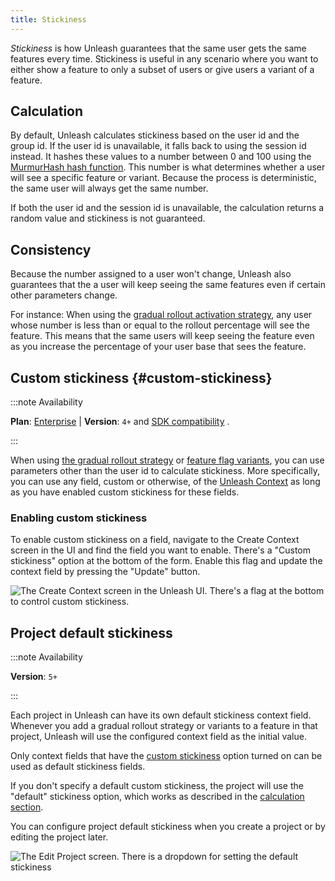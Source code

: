 ```yaml
---
title: Stickiness
---
```


_Stickiness_ is how Unleash guarantees that the same user gets the same features every time. Stickiness is useful in any scenario where you want to either show a feature to only a subset of users or give users a variant of a feature.

## Calculation

By default, Unleash calculates stickiness based on the user id and the group id. If the user id is unavailable, it falls back to using the session id instead. It hashes these values to a number between 0 and 100 using the [MurmurHash hash function](https://en.wikipedia.org/wiki/MurmurHash). This number is what determines whether a user will see a specific feature or variant. Because the process is deterministic, the same user will always get the same number.

If both the user id and the session id is unavailable, the calculation returns a random value and stickiness is not guaranteed.

## Consistency

Because the number assigned to a user won't change, Unleash also guarantees that the a user will keep seeing the same features even if certain other parameters change.

For instance: When using the [gradual rollout activation strategy](../reference/activation-strategies.md#gradual-rollout), any user whose number is less than or equal to the rollout percentage will see the feature. This means that the same users will keep seeing the feature even as you increase the percentage of your user base that sees the feature.

## Custom stickiness {#custom-stickiness}

:::note Availability

**Plan**: [Enterprise](https://www.getunleash.io/pricing) | **Version**: `4+` and [SDK compatibility](../reference/sdks/index.md#server-side-sdk-compatibility-table) .

:::

When using [the gradual rollout strategy](../reference/activation-strategies.md#gradual-rollout) or [feature flag variants](./feature-toggle-variants.md), you can use parameters other than the user id to calculate stickiness. More specifically, you can use any field, custom or otherwise, of the [Unleash Context](../reference/unleash-context.md) as long as you have enabled custom stickiness for these fields.


### Enabling custom stickiness

To enable custom stickiness on a field, navigate to the Create Context screen in the UI and find the field you want to enable. There's a "Custom stickiness" option at the bottom of the form. Enable this flag and update the context field by pressing the "Update" button.

![The Create Context screen in the Unleash UI. There's a flag at the bottom to control custom stickiness.](/img/enable_custom_stickiness.png)

## Project default stickiness

:::note Availability

**Version**: `5+`

:::

Each project in Unleash can have its own default stickiness context field. Whenever you add a gradual rollout strategy or variants to a feature in that project, Unleash will use the configured context field as the initial value. 

Only context fields that have the [custom stickiness](unleash-context.md#custom-stickiness) option turned on can be used as default stickiness fields.

If you don't specify a default custom stickiness, the project will use the "default" stickiness option, which works as described in the [calculation section](#calculation).

You can configure project default stickiness when you create a project or by editing the project later. 

![The Edit Project screen.  There is a dropdown for setting the default stickiness](/img/project_default_stickiness.png)
